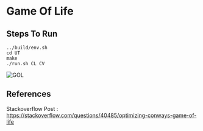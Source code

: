 # Game Of Life

## Steps To Run
```
../build/env.sh
cd UT
make
./run.sh CL CV
```

![GOL](https://raw.githubusercontent.com/turrentrock/Simulations/main/GameOfLife/res/GOL.gif)

## References

Stackoverflow Post : https://stackoverflow.com/questions/40485/optimizing-conways-game-of-life
